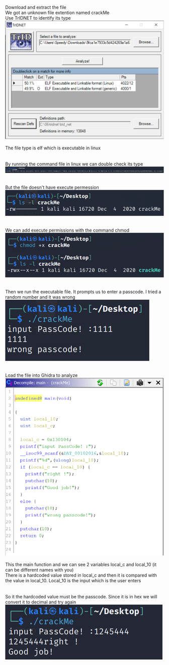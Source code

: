 Download and extract the file  
We got an unknown file extention named crackMe   
Use TrIDNET to identify its type  
![TrIDNET](TrIDNET.png)  
<br>
The file type is elf which is executable in linux  
<br><br>
By running the command file in linux we can double check its type  
![file](file.png)  
<br><br>
But the file doesn't have execute permession  
![ls](ls.png)  
<br><br>
We can add execute permissions with the command chmod  
![chmod](chmod.png)  
<br><br>
Then we run the executable file. It prompts us to enter a passcode. I tried a random number and it was wrong  
![wrong](wrong.png)  
<br><br>
Load the file into Ghidra to analyze  
![ghidra](ghidra.png)  
<br>
This the main function and we can see 2 variables local_c and local_10 (it can be different names with you)  
There is a hardcoded value stored in local_c and then it is compared with the value in local_10. Local_10 is the input which is the user enters  
<br><br>
So it the hardcoded value must be the passcode. Since it is in hex we will convert it to decimal and try again  
![correct](correct.png)
